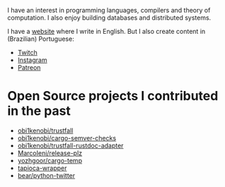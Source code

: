 I have an interest in programming languages, compilers and theory of computation. I also enjoy building databases and distributed systems. 

I have a [website](https://www.elias.sh/) where I write in English. But I also create content in (Brazilian) Portuguese:

- [Twitch](https://twitch.tv/code_elias_code)
- [Instagram](https://instagram.com/code_elias_code)
- [Patreon](https://patreon.com/CodeEliasCode)

# Open Source projects I contributed in the past
- [obi1kenobi/trustfall](https://github.com/obi1kenobi/trustfall)
- [obi1kenobi/cargo-semver-checks](https://github.com/obi1kenobi/cargo-semver-checks)
- [obi1kenobi/trustfall-rustdoc-adapter](https://github.com/obi1kenobi/trustfall-rustdoc-adapter)
- [MarcoIeni/release-plz](https://github.com/MarcoIeni/release-plz)
- [yozhgoor/cargo-temp](https://github.com/yozhgoor/cargo-temp)
- [tapioca-wrapper](https://github.com/vintasoftware/tapioca-wrapper)
- [bear/python-twitter](https://github.com/bear/python-twitter)
